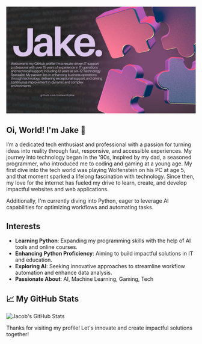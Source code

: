 ![alt text](JakeGitHub.png)

## Oi, World! I'm Jake 👋

I’m a dedicated tech enthusiast and professional with a passion for turning ideas into reality through fast, responsive, and accessible experiences. My journey into technology began in the '90s, inspired by my dad, a seasoned programmer, who introduced me to coding and gaming at a young age. My first dive into the tech world was playing Wolfenstein on his PC at age 5, and that moment sparked a lifelong fascination with technology. Since then, my love for the internet has fueled my drive to learn, create, and develop impactful websites and web applications.

Additionally, I'm currently diving into Python, eager to leverage AI capabilities for optimizing workflows and automating tasks.

## Interests

- **Learning Python**: Expanding my programming skills with the help of AI tools and online courses.
- **Enhancing Python Proficiency**: Aiming to build impactful solutions in IT and education.
- **Exploring AI**: Seeking innovative approaches to streamline workflow automation and enhance data analysis.
- **Passionate About**: AI, Machine Learning, Gaming, Tech

## 📈 My GitHub Stats

![Jacob's GitHub Stats](https://github-readme-stats.vercel.app/api?username=your-username&show_icons=true&theme=dark)

Thanks for visiting my profile! Let's innovate and create impactful solutions together!

<!---
codewithj4ke/codewithj4ke is a ✨ special ✨ repository because its `README.md` (this file) appears on your GitHub profile.
You can click the Preview link to take a look at your changes.
--->
